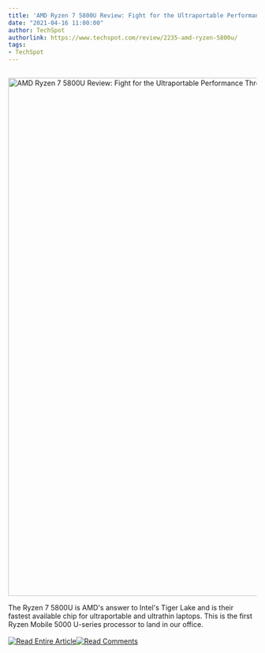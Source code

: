 ```yaml
---
title: 'AMD Ryzen 7 5800U Review: Fight for the Ultraportable Performance Throne'
date: "2021-04-16 11:00:00"
author: TechSpot
authorlink: https://www.techspot.com/review/2235-amd-ryzen-5800u/
tags:
- TechSpot
---
```

<a href="https://www.techspot.com/review/2235-amd-ryzen-5800u/" target="_blank"><img src="https://static.techspot.com/images2/news/ts3_thumbs/2021/04/2021-04-16-ts3_thumbs-187.jpg" width="1500" height="1050" style="padding: 15px 0" title="AMD Ryzen 7 5800U Review: Fight for the Ultraportable Performance Throne" /></a><br />The Ryzen 7 5800U is AMD's answer to Intel's Tiger Lake and is their fastest available chip for ultraportable and ultrathin laptops. This is the first Ryzen Mobile 5000 U-series processor to land in our office.<br /><br /><a href="https://www.techspot.com/review/2235-amd-ryzen-5800u/"><img src="https://static.techspot.com/images/rss/rss_buttons_01.png" border="0" alt="Read Entire Article" /></a><a href="https://www.techspot.com/review/2235-amd-ryzen-5800u/#comments"><img src="https://static.techspot.com/images/rss/rss_buttons_02.png" border="0" alt="Read Comments" /></a><br /><br />